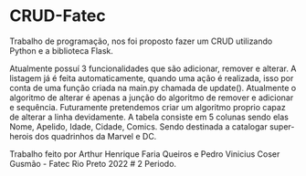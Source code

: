 # CRUD-Fatec

Trabalho de programação, nos foi proposto fazer um CRUD utilizando Python e a biblioteca Flask.

  Atualmente possuí 3 funcionalidades que são adicionar, remover e alterar. A listagem já é feita automaticamente, quando uma ação é realizada, isso por conta de uma função criada na main.py chamada de update(). Atualmente o algoritmo de alterar é apenas a junção do algoritmo de remover e adicionar e sequência. Futuramente pretendemos criar um algoritmo proprio capaz de alterar a linha devidamente.
  A tabela consiste em 5 colunas sendo elas Nome, Apelido, Idade, Cidade, Comics. Sendo destinada a catalogar super-herois dos quadrinhos da Marvel e DC.
  
Trabalho feito por Arthur Henrique Faria Queiros e Pedro Vinicius Coser Gusmão - Fatec Rio Preto 2022 # 2 Periodo.
